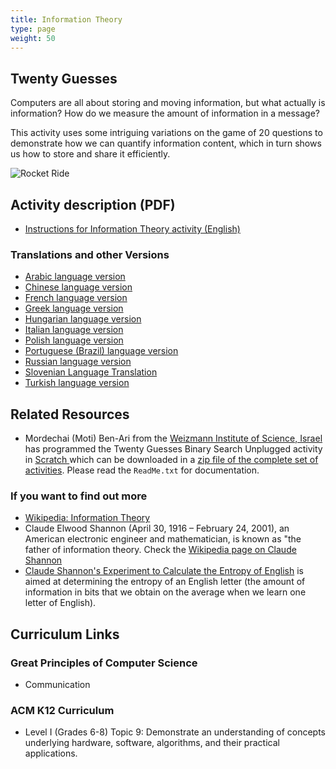 ```yaml
---
title: Information Theory
type: page
weight: 50
---
```


## Twenty Guesses

Computers are all about storing and moving information, but what actually is information? How do we measure the amount of information in a message?

This activity uses some intriguing variations on the game of 20 questions to demonstrate how we can quantify information content, which in turn shows us how to store and share it efficiently.

![Rocket Ride](/images/activities/information-theory/rocket.jpg)

<!--
## Photos

wp-content/uploads/2015/01/IMG_6493-750x500.jpg
Sam shows the students how much they already know of a sentence

wp-content/uploads/2015/01/IMG_3945-750x500.jpg
Students unpack a compressed message
-->

## Activity description (PDF)

- [Instructions for Information Theory activity (English)](/documents/activities/information-theory/unplugged-05-information_theory.pdf)

### Translations and other Versions

- [Arabic language version](/documents/activities/information-theory/arabic_version_information_theory.pdf)
- [Chinese language version](/documents/activities/information-theory/Information-Theory-Chinese-Version.pdf)
- [French language version](/documents/activities/information-theory/05_fr_Th%C3%A9orie_de_l_information.pdf)
- [Greek language version](/documents/activities/information-theory/unplugged-05-info_theory_greek.pdf)
- [Hungarian language version](/documents/activities/information-theory/5-information-theory-HU.pdf)
- [Italian language version](/documents/activities/information-theory/info-theory-italian.pdf)
- [Polish language version](/documents/activities/information-theory/A5.pdf)
- [Portuguese (Brazil) language version](/documents/activities/information-theory/portuguese-brazil-05.pdf)
- [Russian language version](/documents/activities/information-theory/Document5.pdf)
- [Slovenian Language Translation](/documents/activities/information-theory/05-Bisekcija-drevesa.pdf)
- [Turkish language version](/documents/activities/information-theory/unplugged-05-info_theory_turkish.pdf)

## Related Resources

- Mordechai (Moti) Ben-Ari from the [Weizmann Institute of Science, Israel](https://www.weizmann.ac.il/pages/) has programmed the Twenty Guesses Binary Search Unplugged activity in [Scratch ](https://scratch.mit.edu/) which can be downloaded in a [zip file of the complete set of activities](https://code.google.com/archive/p/scratch-unplugged/downloads). Please read the `ReadMe.txt` for documentation.

### If you want to find out more

- [Wikipedia: Information Theory](https://en.wikipedia.org/wiki/Information_theory)
- Claude Elwood Shannon (April 30, 1916 – February 24, 2001), an American electronic engineer and mathematician, is known as "the father of information theory. Check the [Wikipedia page on Claude Shannon](https://en.wikipedia.org/wiki/Claude_Shannon)
- [Claude Shannon's Experiment to Calculate the Entropy of English](http://www.math.ucsd.edu/%7Ecrypto/java/ENTROPY/) is aimed at determining the entropy of an English letter (the amount of information in bits that we obtain on the average when we learn one letter of English).

## Curriculum Links

### Great Principles of Computer Science

- Communication

### ACM K12 Curriculum

- Level I (Grades 6-8) Topic 9: Demonstrate an understanding of concepts underlying hardware, software, algorithms, and their practical applications.
